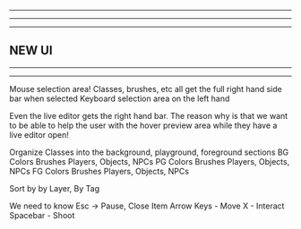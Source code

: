 --------------------------------------------------------------------------------------
--------------------------------------------------------------------------------------
--------------------------------------------------------------------------------------
NEW UI
--------------------------------------------------------------------------------------
--------------------------------------------------------------------------------------
--------------------------------------------------------------------------------------

Mouse selection area! Classes, brushes, etc all get the full right hand side bar when selected
Keyboard selection area on the left hand

Even the live editor gets the right hand bar. The reason why is that we want to be able to help the user with the hover preview area while they have a live editor open!

Organize Classes into the background, playground, foreground sections
  BG
    Colors
    Brushes
    Players, Objects, NPCs
  PG
    Colors
    Brushes
    Players, Objects, NPCs
  FG
    Colors
    Brushes
    Players, Objects, NPCs

Sort by by Layer, By Tag

We need to know
Esc -> Pause, Close Item
Arrow Keys - Move
X - Interact 
Spacebar - Shoot